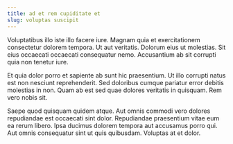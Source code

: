 ```yaml
---
title: ad et rem cupiditate et
slug: voluptas suscipit
---
```


Voluptatibus illo iste illo facere iure. Magnam quia et exercitationem consectetur dolorem tempora. Ut aut veritatis. Dolorum eius ut molestias. Sit eius occaecati occaecati consequatur nemo. Accusantium ab sit corrupti quia non tenetur iure.

Et quia dolor porro et sapiente ab sunt hic praesentium. Ut illo corrupti natus est non nesciunt reprehenderit. Sed doloribus cumque pariatur error debitis molestias in non. Quam ab est sed quae dolores veritatis in quisquam. Rem vero nobis sit.

Saepe quod quisquam quidem atque. Aut omnis commodi vero dolores repudiandae est occaecati sint dolor. Repudiandae praesentium vitae eum ea rerum libero. Ipsa ducimus dolorem tempora aut accusamus porro qui. Aut omnis consequatur sint ut quis quibusdam. Voluptas at et dolor.
